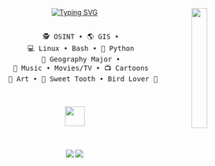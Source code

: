<div align="center">
<a href="https://git.io/typing-svg"><img src="https://readme-typing-svg.demolab.com?font=Monoton&pause=1000&color=FE0000&center=true&multiline=true&width=435&lines=Hello+Hello...;I'm+3ric." alt="Typing SVG" /></a>
<img src="https://i5.walmartimages.com/asr/1de8fca5-2ef0-4490-bbce-35f6e94c5626.29c9e90d1bffea7c4e3336833765c6a6.png?odnHeight=768&odnWidth=768&odnBg=FFFFFF" width="25%" align="right" />
<br><br>
<pre>
    🕵️ OSINT • 🌎 GIS • 
    💻 Linux • Bash • 🐍 Python 
    📖 Geography Major • 
    🎸 Music • Movies/TV • 📺 Cartoons 
    🐰 Art • 🍬 Sweet Tooth • Bird Lover 🐧
</pre>
<br><br>
<img src="https://giffiles.alphacoders.com/212/212419.gif" height="40" />
<br><br><br>

[![](https://img.shields.io/badge/instagram-ff66ab)](https://www.instagram.com/3ric_vald3z/)
[![](https://img.shields.io/badge/twitter-0a66c2)](https://x.com/3ricVald3z)
</div>
